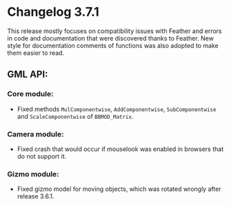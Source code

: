 # Changelog 3.7.1
This release mostly focuses on compatibility issues with Feather and errors in
code and documentation that were discovered thanks to Feather. New style for
documentation comments of functions was also adopted to make them easier to read.

## GML API:
### Core module:
* Fixed methods `MulComponentwise`, `AddComponentwise`, `SubComponentwise` and `ScaleComponentwise` of `BBMOD_Matrix`.

### Camera module:
* Fixed crash that would occur if mouselook was enabled in browsers that do not support it.

### Gizmo module:
* Fixed gizmo model for moving objects, which was rotated wrongly after release 3.6.1.
